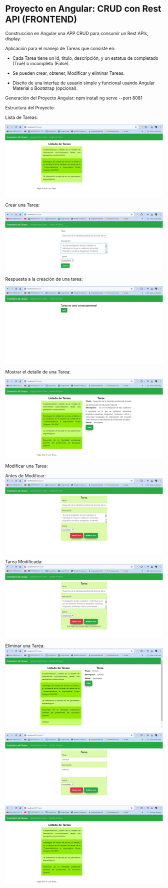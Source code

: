 # Proyecto en Angular: CRUD con Rest API (FRONTEND)

Construccion en Angular una APP CRUD para consumir un  Rest APIs, display.

Aplicación para el manejo de Tareas que consiste en:
- Cada Tarea tiene un  id, titulo, descripción, y un estatus de completado (True) o incompleto (False).
- Se pueden crear, obtener, Modificar y eliminar Tareas.

- Diseño de una interfaz de usuario simple y funcional usando Angular Material o
Bootstrap (opcional).

Generación del Proyecto Angular:
npm install
ng serve --port 8081

Estructura del Proyecto:

Lista de Tareas:

![image](https://github.com/fhernandez204/angular-task/blob/main/listadoTareas.jpg)

Crear una Tarea:

![image](https://github.com/fhernandez204/angular-task/blob/main/add.jpg)

Respuesta a la creación de una tarea:

![image](https://github.com/fhernandez204/angular-task/blob/main/add%20respuesta.jpg)

Mostrar el detalle de una Tarea:

![image](https://github.com/fhernandez204/angular-task/blob/main/hacerClick.jpg)

Modificar una Tarea:

Antes de Modificar: 
![image](https://github.com/fhernandez204/angular-task/blob/main/update_1.jpg)

Tarea Modificada: 
![image](https://github.com/fhernandez204/angular-task/blob/main/update_2.jpg)

Eliminar una Tarea: 
![image](https://github.com/fhernandez204/angular-task/blob/main/delete_1.jpg)

![image](https://github.com/fhernandez204/angular-task/blob/main/delete_2.jpg)

![image](https://github.com/fhernandez204/angular-task/blob/main/delete_3.jpg)
